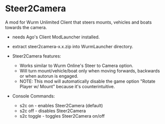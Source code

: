 # Steer2Camera
A mod for Wurm Unlimited Client that steers mounts, vehicles and boats towards the camera.
- needs Ago's Client ModLauncher installed.
- extract steer2camera-x.x.zip into WurmLauncher directory.

- Steer2Camera features:
  - Works similar to Wurm Online's Steer to Camera option.
  - Will turn mount/vehicle/boat only when moving forwards, backwards or when autorun is engaged.
  - NOTE: This mod will automatically disable the game option "Rotate Player w/ Mount" because it's counterintuitive.

- Console Commands:
  - s2c on      - enables Steer2Camera (default)
  - s2c off     - disables Steer2Camera
  - s2c toggle  - toggles Steer2Camera on/off
